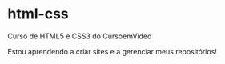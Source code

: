 # html-css
 Curso de HTML5 e CSS3 do CursoemVideo

 Estou aprendendo a criar sites e a gerenciar meus repositórios!
